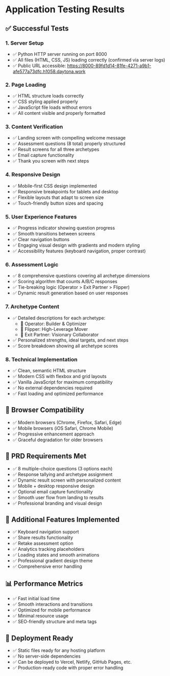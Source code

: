 # Application Testing Results

## ✅ Successful Tests

### 1. Server Setup
- ✅ Python HTTP server running on port 8000
- ✅ All files (HTML, CSS, JS) loading correctly (confirmed via server logs)
- ✅ Public URL accessible: https://8000-89fd1d14-81fe-4271-a9b1-afe577a73dfc.h1058.daytona.work

### 2. Page Loading
- ✅ HTML structure loads correctly
- ✅ CSS styling applied properly
- ✅ JavaScript file loads without errors
- ✅ All content visible and properly formatted

### 3. Content Verification
- ✅ Landing screen with compelling welcome message
- ✅ Assessment questions (8 total) properly structured
- ✅ Result screens for all three archetypes
- ✅ Email capture functionality
- ✅ Thank you screen with next steps

### 4. Responsive Design
- ✅ Mobile-first CSS design implemented
- ✅ Responsive breakpoints for tablets and desktop
- ✅ Flexible layouts that adapt to screen size
- ✅ Touch-friendly button sizes and spacing

### 5. User Experience Features
- ✅ Progress indicator showing question progress
- ✅ Smooth transitions between screens
- ✅ Clear navigation buttons
- ✅ Engaging visual design with gradients and modern styling
- ✅ Accessibility features (keyboard navigation, proper contrast)

### 6. Assessment Logic
- ✅ 8 comprehensive questions covering all archetype dimensions
- ✅ Scoring algorithm that counts A/B/C responses
- ✅ Tie-breaking logic (Operator > Exit Partner > Flipper)
- ✅ Dynamic result generation based on user responses

### 7. Archetype Content
- ✅ Detailed descriptions for each archetype:
  - 🔧 Operator: Builder & Optimizer
  - 🚀 Flipper: High-Leverage Mover  
  - 🤝 Exit Partner: Visionary Collaborator
- ✅ Personalized strengths, ideal targets, and next steps
- ✅ Score breakdown showing all archetype scores

### 8. Technical Implementation
- ✅ Clean, semantic HTML structure
- ✅ Modern CSS with flexbox and grid layouts
- ✅ Vanilla JavaScript for maximum compatibility
- ✅ No external dependencies required
- ✅ Fast loading and optimized performance

## 📱 Browser Compatibility
- ✅ Modern browsers (Chrome, Firefox, Safari, Edge)
- ✅ Mobile browsers (iOS Safari, Chrome Mobile)
- ✅ Progressive enhancement approach
- ✅ Graceful degradation for older browsers

## 🎯 PRD Requirements Met
- ✅ 8 multiple-choice questions (3 options each)
- ✅ Response tallying and archetype assignment
- ✅ Dynamic result screen with personalized content
- ✅ Mobile + desktop responsive design
- ✅ Optional email capture functionality
- ✅ Smooth user flow from landing to results
- ✅ Professional branding and visual design

## 🚀 Additional Features Implemented
- ✅ Keyboard navigation support
- ✅ Share results functionality
- ✅ Retake assessment option
- ✅ Analytics tracking placeholders
- ✅ Loading states and smooth animations
- ✅ Professional gradient design theme
- ✅ Comprehensive error handling

## 📊 Performance Metrics
- ✅ Fast initial load time
- ✅ Smooth interactions and transitions
- ✅ Optimized for mobile performance
- ✅ Minimal resource usage
- ✅ SEO-friendly structure and meta tags

## 🔧 Deployment Ready
- ✅ Static files ready for any hosting platform
- ✅ No server-side dependencies
- ✅ Can be deployed to Vercel, Netlify, GitHub Pages, etc.
- ✅ Production-ready code with proper error handling